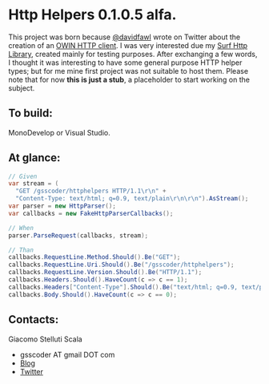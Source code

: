 ﻿Http Helpers 0.1.0.5 alfa.
===
This project was born because [@davidfawl](https://twitter.com/davidfowl) wrote on Twitter about the creation of an [OWIN HTTP client](https://github.com/davidfowl/OwinHttpClient).
I was very interested due my [Surf Http Library](https://github.com/gsscoder/surfhttp), created mainly for testing purposes.
After exchanging a few words, I thought it was interesting to have some general purpose HTTP helper types;
but for me mine first project was not suitable to host them.
Please note that for now __this is just a stub__, a placeholder to start working on the subject.

To build:
---
MonoDevelop or Visual Studio.

At glance:
---

```csharp
// Given
var stream = (
  "GET /gsscoder/httphelpers HTTP/1.1\r\n" +
  "Content-Type: text/html; q=0.9, text/plain\r\n\r\n").AsStream();
var parser = new HttpParser();
var callbacks = new FakeHttpParserCallbacks();

// When
parser.ParseRequest(callbacks, stream);

// Than
callbacks.RequestLine.Method.Should().Be("GET");
callbacks.RequestLine.Uri.Should().Be("/gsscoder/httphelpers");
callbacks.RequestLine.Version.Should().Be("HTTP/1.1");
callbacks.Headers.Should().HaveCount(c => c == 1);
callbacks.Headers["Content-Type"].Should().Be("text/html; q=0.9, text/plain");
callbacks.Body.Should().HaveCount(c => c == 0);
```

Contacts:
---
Giacomo Stelluti Scala
  - gsscoder AT gmail DOT com
  - [Blog](http://gsscoder.blogspot.it)
  - [Twitter](http://twitter.com/gsscoder)
